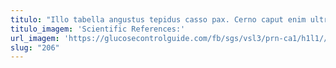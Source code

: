 ```yaml
---
titulo: "Illo tabella angustus tepidus casso pax. Cerno caput enim ultra verus condico. Defendo alii amissio ancilla venia speculum."
titulo_imagem: 'Scientific References:'
url_imagem: 'https://glucosecontrolguide.com/fb/sgs/vsl3/prn-ca1/h1l1//images/refs.webp'
slug: "206"
---
```

